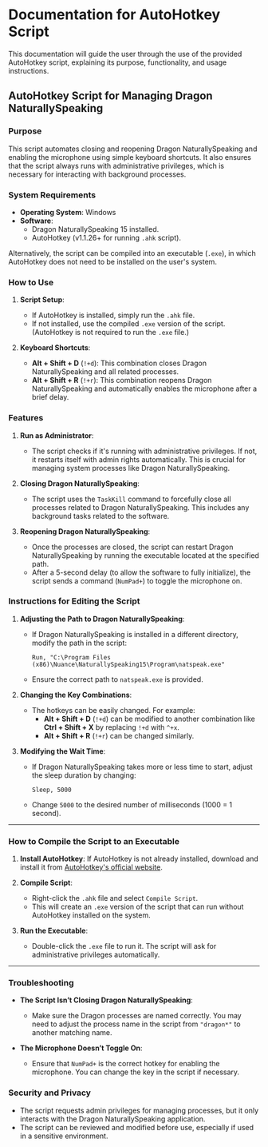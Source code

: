 # Documentation for AutoHotkey Script

This documentation will guide the user through the use of the provided AutoHotkey script, explaining its purpose, functionality, and usage instructions.

## AutoHotkey Script for Managing Dragon NaturallySpeaking

### Purpose
This script automates closing and reopening Dragon NaturallySpeaking and enabling the microphone using simple keyboard shortcuts. It also ensures that the script always runs with administrative privileges, which is necessary for interacting with background processes.

### System Requirements
- **Operating System**: Windows
- **Software**: 
  - Dragon NaturallySpeaking 15 installed.
  - AutoHotkey (v1.1.26+ for running `.ahk` script).

Alternatively, the script can be compiled into an executable (`.exe`), in which AutoHotkey does not need to be installed on the user's system.

### How to Use
1. **Script Setup**:
   - If AutoHotkey is installed, simply run the `.ahk` file.
   - If not installed, use the compiled `.exe` version of the script. (AutoHotkey is not required to run the `.exe` file.)

2. **Keyboard Shortcuts**:
   - **Alt + Shift + D** (`!+d`): This combination closes Dragon NaturallySpeaking and all related processes.
   - **Alt + Shift + R** (`!+r`): This combination reopens Dragon NaturallySpeaking and automatically enables the microphone after a brief delay.

### Features
1. **Run as Administrator**:
   - The script checks if it's running with administrative privileges. If not, it restarts itself with admin rights automatically. This is crucial for managing system processes like Dragon NaturallySpeaking.

2. **Closing Dragon NaturallySpeaking**:
   - The script uses the `TaskKill` command to forcefully close all processes related to Dragon NaturallySpeaking. This includes any background tasks related to the software.

3. **Reopening Dragon NaturallySpeaking**:
   - Once the processes are closed, the script can restart Dragon NaturallySpeaking by running the executable located at the specified path.
   - After a 5-second delay (to allow the software to fully initialize), the script sends a command (`NumPad+`) to toggle the microphone on.

### Instructions for Editing the Script
1. **Adjusting the Path to Dragon NaturallySpeaking**:
   - If Dragon NaturallySpeaking is installed in a different directory, modify the path in the script:
     ```ahk
     Run, "C:\Program Files (x86)\Nuance\NaturallySpeaking15\Program\natspeak.exe"
     ```
   - Ensure the correct path to `natspeak.exe` is provided.

2. **Changing the Key Combinations**:
   - The hotkeys can be easily changed. For example:
     - **Alt + Shift + D** (`!+d`) can be modified to another combination like **Ctrl + Shift + X** by replacing `!+d` with `^+x`.
     - **Alt + Shift + R** (`!+r`) can be changed similarly.

3. **Modifying the Wait Time**:
   - If Dragon NaturallySpeaking takes more or less time to start, adjust the sleep duration by changing:
     ```ahk
     Sleep, 5000
     ```
   - Change `5000` to the desired number of milliseconds (1000 = 1 second).

---

### How to Compile the Script to an Executable
1. **Install AutoHotkey**: If AutoHotkey is not already installed, download and install it from [AutoHotkey's official website](https://www.autohotkey.com/).
   
2. **Compile Script**: 
   - Right-click the `.ahk` file and select `Compile Script`.
   - This will create an `.exe` version of the script that can run without AutoHotkey installed on the system.

3. **Run the Executable**:
   - Double-click the `.exe` file to run it. The script will ask for administrative privileges automatically.

---

### Troubleshooting
- **The Script Isn’t Closing Dragon NaturallySpeaking**:
  - Make sure the Dragon processes are named correctly. You may need to adjust the process name in the script from `"dragon*"` to another matching name.

- **The Microphone Doesn’t Toggle On**:
  - Ensure that `NumPad+` is the correct hotkey for enabling the microphone. You can change the key in the script if necessary.

### Security and Privacy
- The script requests admin privileges for managing processes, but it only interacts with the Dragon NaturallySpeaking application.
- The script can be reviewed and modified before use, especially if used in a sensitive environment.
